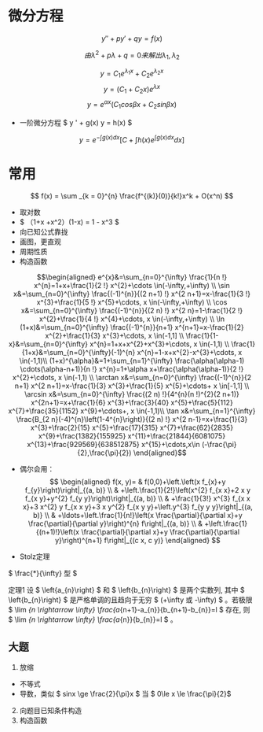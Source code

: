 # 微分方程
$$ y''  + py' +qy = f(x) $$

$$ 由\lambda ^2 + p \lambda  +q = 0 来解出\lambda _1 ,\lambda _2 $$

$$ y = C_1e^{\lambda _1 x} + C_2e^{\lambda _2 x} $$
$$ y = (C_1 +C_2 x ) e^{\lambda x} $$
$$ y = e^{\alpha x} (C_1cos\beta x + C_2sin\beta x) $$

* 一阶微分方程
$ y '  + g(x) y  = h(x) $

$$y=e^{-\int g(x) d x}\left[C+\int h(x) e^{\int g(x) d x} d x\right]
$$
# 常用
$$ f(x) = \sum _{k = 0}^{n} \frac{f^{(k)}(0)}{k!}x^k + O(x^n) $$

* 取对数
* $ （1+x +x^2）(1-x) = 1 - x^3 $
* 向已知公式靠拢
* 画图，更直观
* 周期性质
* 构造函数

$$\begin{aligned}
e^{x}&=\sum_{n=0}^{\infty} \frac{1}{n !} x^{n}=1+x+\frac{1}{2 !} x^{2}+\cdots \in(-\infty,+\infty) \\
\sin x&=\sum_{n=0}^{\infty} \frac{(-1)^{n}}{(2 n+1) !} x^{2 n+1}=x-\frac{1}{3 !} x^{3}+\frac{1}{5 !} x^{5}+\cdots, x \in(-\infty,+\infty) \\
\cos x&=\sum_{n=0}^{\infty} \frac{(-1)^{n}}{(2 n) !} x^{2 n}=1-\frac{1}{2 !} x^{2}+\frac{1}{4 !} x^{4}+\cdots, x \in(-\infty,+\infty) \\
\ln (1+x)&=\sum_{n=0}^{\infty} \frac{(-1)^{n}}{n+1} x^{n+1}=x-\frac{1}{2} x^{2}+\frac{1}{3} x^{3}+\cdots, x \in(-1,1] \\
\frac{1}{1-x}&=\sum_{n=0}^{\infty} x^{n}=1+x+x^{2}+x^{3}+\cdots, x \in(-1,1) \\
\frac{1}{1+x}&=\sum_{n=0}^{\infty}(-1)^{n} x^{n}=1-x+x^{2}-x^{3}+\cdots, x \in(-1,1)\\
    (1+x)^{\alpha}&=1+\sum_{n=1}^{\infty} \frac{\alpha(\alpha-1) \cdots(\alpha-n+1)}{n !} x^{n}=1+\alpha x+\frac{\alpha(\alpha-1)}{2 !} x^{2}+\cdots, x \in(-1,1) \\
    \arctan x&=\sum_{n=0}^{\infty} \frac{(-1)^{n}}{2 n+1} x^{2 n+1}=x-\frac{1}{3} x^{3}+\frac{1}{5} x^{5}+\cdots+ x \in[-1,1] \\
    \arcsin x&=\sum_{n=0}^{\infty} \frac{(2 n) !}{4^{n}(n !)^{2}(2 n+1)} x^{2n+1}=x+\frac{1}{6} x^{3}+\frac{3}{40} x^{5}+\frac{5}{112} x^{7}+\frac{35}{1152} x^{9}+\cdots+, x \in(-1,1)\\
    \tan x&=\sum_{n=1}^{\infty} \frac{B_{2 n}(-4)^{n}\left(1-4^{n}\right)}{(2 n) !} x^{2 n-1}=x+\frac{1}{3} x^{3}+\frac{2}{15} x^{5}+\frac{17}{315} x^{7}+\frac{62}{2835} x^{9}+\frac{1382}{155925} x^{11}+\frac{21844}{6081075} x^{13}+\frac{929569}{638512875} x^{15}+\cdots,x\in (-\frac{\pi}{2},\frac{\pi}{2})
\end{aligned}$$

* 偶尔会用：
$$
\begin{aligned}
f(x, y)= & f(0,0)+\left.\left(x f_{x}+y f_{y}\right)\right|_{(a, b)} \\
& +\left.\frac{1}{2!}\left(x^{2} f_{x x}+2 x y f_{x y}+y^{2} f_{y y}\right)\right|_{(a, b)} \\
& +\frac{1}{3!} x^{3} f_{x x x}+3 x^{2} y f_{x x y}+3 x y^{2} f_{x y y}+\left.y^{3} f_{y y y}\right|_{(a, b)} \\
& +\ldots+\left.\frac{1}{n!}\left(x \frac{\partial}{\partial x}+y \frac{\partial}{\partial y}\right)^{n} f\right|_{(a, b)} \\
& +\left.\frac{1}{(n+1)!}\left(x \frac{\partial}{\partial x}+y \frac{\partial}{\partial y}\right)^{n+1} f\right|_{(c x, c y)}
\end{aligned}
$$

* Stolz定理 

$ \frac{*}{\infty}  型 $


定理1 设 $ \left\{a_{n}\right\} $ 和 $ \left\{b_{n}\right\} $ 是两个实数列, 其中 $  \left\{b_{n}\right\} $ 是严格单调的且趋向于无穷 $ (+\infty  或  -\infty) $ 。若极限 $ \lim _{n \rightarrow \infty} \frac{a_{n+1}-a_{n}}{b_{n+1}-b_{n}}=l $ 存在, 则 $ \lim _{n \rightarrow \infty} \frac{a_{n}}{b_{n}}=l $ 。


## 大题
1. 放缩
* 不等式
* 导数，类似 $ sinx \ge \frac{2}{\pi}x $ 当 $ 0\le x \le  \frac{\pi}{2}$

2. 向题目已知条件构造
3. 构造函数